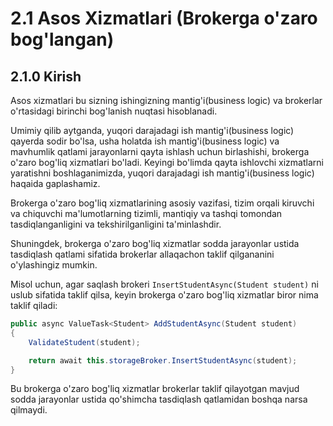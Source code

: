 # 2.1 Asos Xizmatlari (Brokerga o'zaro bog'langan)

## 2.1.0 Kirish

Asos xizmatlari bu sizning ishingizning mantig'i(business logic) va brokerlar o'rtasidagi birinchi bog'lanish nuqtasi hisoblanadi.

Umimiy qilib aytganda, yuqori darajadagi ish mantig'i(business logic) qayerda sodir bo'lsa, usha holatda ish mantig'i(business logic) va mavhumlik qatlami jarayonlarni qayta ishlash uchun birlashishi, brokerga o'zaro bog'liq xizmatlari bo'ladi. Keyingi bo'limda qayta ishlovchi xizmatlarni yaratishni boshlaganimizda, yuqori darajadagi ish mantig'i(business logic) haqaida gaplashamiz.

Brokerga o'zaro bog'liq xizmatlarining asosiy vazifasi, tizim orqali kiruvchi va chiquvchi ma'lumotlarning tizimli, mantiqiy va tashqi tomondan tasdiqlanganligini va tekshirilganligini ta'minlashdir.

Shuningdek, brokerga o'zaro bog'liq xizmatlar sodda jarayonlar ustida tasdiqlash qatlami sifatida brokerlar allaqachon taklif qilgananini o'ylashingiz mumkin.

Misol uchun, agar saqlash brokeri `InsertStudentAsync(Student student)` ni uslub sifatida taklif qilsa, keyin brokerga o'zaro bog'liq xizmatlar biror nima taklif qiladi:

```csharp
public async ValueTask<Student> AddStudentAsync(Student student)
{
	ValidateStudent(student);

	return await this.storageBroker.InsertStudentAsync(student);
}
```

Bu brokerga o'zaro bog'liq xizmatlar brokerlar taklif qilayotgan mavjud sodda jarayonlar ustida qo'shimcha tasdiqlash qatlamidan boshqa narsa qilmaydi.
